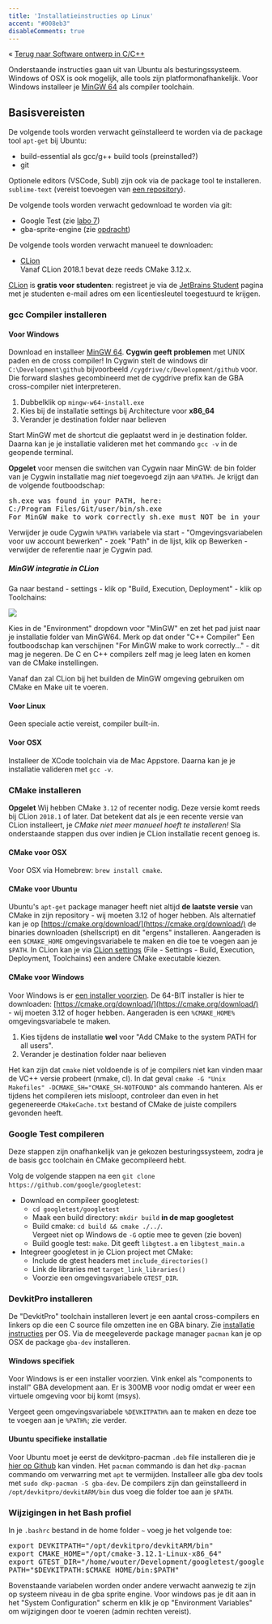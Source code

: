 ```yaml
---
title: 'Installatieinstructies op Linux'
accent: "#008eb3"
disableComments: true
---
```


&laquo;&nbsp;[Terug naar Software ontwerp in C/C++](/teaching/cpp)<br/>

Onderstaande instructies gaan uit van Ubuntu als besturingssysteem. Windows of OSX is ook mogelijk, alle tools zijn platformonafhankelijk. Voor Windows installeer je [MinGW 64](https://sourceforge.net/projects/mingw-w64/) als compiler toolchain. 

## Basisvereisten

De volgende tools worden verwacht geïnstalleerd te worden via de package tool `apt-get` bij Ubuntu:

* build-essential als gcc/g++ build tools (preinstalled?)
* git

Optionele editors (VSCode, Subl) zijn ook via de package tool te installeren. `sublime-text` (vereist toevoegen van [een repository](https://www.sublimetext.com/docs/3/linux_repositories.html)).

De volgende tools worden verwacht gedownload te worden via git:

* Google Test (zie [labo 7](/teaching/cpp/labo-7))
* gba-sprite-engine (zie [opdracht](/teaching/cpp/project))

De volgende tools worden verwacht manueel te downloaden:

* [CLion](https://www.jetbrains.com/clion/download/)<br/>Vanaf CLion 2018.1 bevat deze reeds CMake 3.12.x.

[CLion](https://www.jetbrains.com/clion/download) is **gratis voor studenten**: registreet je via de [JetBrains Student](https://www.jetbrains.com/student/) pagina met je studenten e-mail adres om een licentiesleutel toegestuurd te krijgen. 

### gcc Compiler installeren

#### Voor Windows

Download en installeer [MinGW 64](https://sourceforge.net/projects/mingw-w64/). **Cygwin geeft problemen** met UNIX paden en de cross compiler! In Cygwin stelt de windows dir `C:\Development\github` bijvoorbeeld `/cygdrive/c/Development/github` voor. Die forward slashes gecombineerd met de cygdrive prefix kan de GBA cross-compiler niet interpreteren. 

1. Dubbelklik op `mingw-w64-install.exe`
2. Kies bij de installatie settings bij Architecture voor **x86_64**
3. Verander je destination folder naar believen

Start MinGW met de shortcut die geplaatst werd in je destination folder. Daarna kan je je installatie valideren met het commando `gcc -v` in de geopende terminal. 

**Opgelet** voor mensen die switchen van Cygwin naar MinGW: de bin folder van je Cygwin installatie mag _niet_ toegevoegd zijn aan `%PATH%`. Je krijgt dan de volgende foutboodschap:

<pre>
sh.exe was found in your PATH, here:
C:/Program Files/Git/user/bin/sh.exe
For MinGW make to work correctly sh.exe must NOT be in your path.
</pre>

Verwijder je oude Cygwin `%PATH%` variabele via start - "Omgevingsvariabelen voor uw account bewerken" - zoek "Path" in de lijst, klik op Bewerken - verwijder de referentie naar je Cygwin pad. 

##### MinGW integratie in CLion

Ga naar bestand - settings - klik op "Build, Execution, Deployment" - klik op Toolchains:

<img src="/img/teaching/clion_settings_mingw.png" class="bordered" />

Kies in de "Environment" dropdown voor "MinGW" en zet het pad juist naar je installatie folder van MinGW64. Merk op dat onder "C++ Compiler" Een foutboodschap kan verschijnen "For MinGW make to work correctly..." - dit mag je negeren. De C en C++ compilers zelf mag je leeg laten en komen van de CMake instellingen.

Vanaf dan zal CLion bij het builden de MinGW omgeving gebruiken om CMake en Make uit te voeren.

#### Voor Linux

Geen speciale actie vereist, compiler built-in.

#### Voor OSX

Installeer de XCode toolchain via de Mac Appstore. Daarna kan je je installatie valideren met `gcc -v`.

### CMake installeren

**Opgelet** Wij hebben CMake `3.12` of recenter nodig. Deze versie komt reeds bij CLion `2018.1` of later. Dat betekent dat als je een recente versie van CLion installeert, je _CMake niet meer manueel hoeft te installeren!_ Sla onderstaande stappen dus over indien je CLion installatie recent genoeg is. 

#### CMake voor OSX

Voor OSX via Homebrew: `brew install cmake`. 

#### CMake voor Ubuntu

Ubuntu's `apt-get` package manager heeft niet altijd **de laatste versie** van CMake in zijn repository - wij moeten 3.12 of hoger hebben. Als alternatief kan je op [https://cmake.org/download/](https://cmake.org/download/) de binaries downloaden (shellscript) en dit "ergens" installeren. Aangeraden is een `$CMAKE_HOME` omgevingsvariabele te maken en die toe te voegen aan je `$PATH`. In CLion kan je via [CLion settings](https://www.jetbrains.com/help/clion/configuring-cmake.html) (File - Settings - Build, Execution, Deployment, Toolchains) een andere CMake executable kiezen. 

#### CMake voor Windows

Voor Windows is er [een installer voorzien](https://cmake.org/download/). De 64-BIT installer is hier te downloaden: [https://cmake.org/download/](https://cmake.org/download/) - wij moeten 3.12 of hoger hebben. Aangeraden is een `%CMAKE_HOME%` omgevingsvariabele te maken. 

1. Kies tijdens de installatie **wel** voor "Add CMake to the system PATH for all users". 
2. Verander je destination folder naar believen

Het kan zijn dat `cmake` niet voldoende is of je compilers niet kan vinden maar de VC++ versie probeert (nmake, cl). In dat geval `cmake -G "Unix Makefiles" -DCMAKE_SH="CMAKE_SH-NOTFOUND"` als commando hanteren. Als er tijdens het compileren iets misloopt, controleer dan even in het gegenereerde `CMakeCache.txt` bestand of CMake de juiste compilers gevonden heeft. 

### Google Test compileren

Deze stappen zijn onafhankelijk van je gekozen besturingssysteem, zodra je de basis gcc toolchain én CMake gecompileerd hebt. 

Volg de volgende stappen na een `git clone https://github.com/google/googletest`:

* Download en compileer googletest:
  * `cd googletest/googletest`
  * Maak een build directory: `mkdir build` **in de map googletest**
  * Build cmake: `cd build && cmake ./../`. <br/>Vergeet niet op Windows de `-G` optie mee te geven (zie boven)
  * Build google test: `make`. Dit geeft `libgtest.a` en `libgtest_main.a`   
* Integreer googletest in je CLion project met CMake:
  * Include de gtest headers met `include_directories()`
  * Link de libraries met `target_link_libraries()`
  * Voorzie een omgevingsvariabele `GTEST_DIR`.

### DevkitPro installeren

De "DevkitPro" toolchain installeren levert je een aantal cross-compilers en linkers op die een C source file omzetten ine en GBA binary. Zie [installatie instructies](https://devkitpro.org/wiki/Getting_Started) per OS. Via de meegeleverde package manager `pacman` kan je op OSX de package `gba-dev` installeren. 

#### Windows specifiek

Voor Windows is er een installer voorzien. Vink enkel als "components to install" GBA development aan. Er is 300MB voor nodig omdat er weer een virtuele omgeving voor bij komt (msys). 

Vergeet geen omgevingsvariabele `%DEVKITPATH%` aan te maken en deze toe te voegen aan je `%PATH%`; zie verder.

#### Ubuntu specifieke installatie

Voor Ubuntu moet je eerst de devkitpro-pacman `.deb` file installeren die je [hier op Github](https://github.com/devkitPro/pacman/releases) kan vinden. Het `pacman` commando is dan het `dkp-pacman` commando om verwarring met `apt` te vermijden. Installeer alle gba dev tools met `sudo dkp-pacman -S gba-dev`. De compilers zijn dan geïnstalleerd in `/opt/devkitpro/devkitARM/bin` dus voeg die folder toe aan je `$PATH`.

### Wijzigingen in het Bash profiel

In je `.bashrc` bestand in de home folder `~` voeg je het volgende toe:

<pre>
export DEVKITPATH="/opt/devkitpro/devkitARM/bin"
export CMAKE_HOME="/opt/cmake-3.12.1-Linux-x86_64"
export GTEST_DIR="/home/wouter/Development/googletest/googletest"
PATH="$DEVKITPATH:$CMAKE_HOME/bin:$PATH"
</pre>

Bovenstaande variabelen worden onder andere verwacht aanwezig te zijn op systeem niveau in de gba sprite engine. Voor windows pas je dit aan in het "System Configuration" scherm en klik je op "Environment Variables" om wijzigingen door te voeren (admin rechten vereist). 